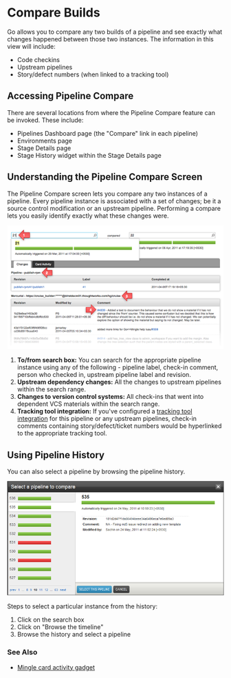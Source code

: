 # Compare Builds

Go allows you to compare any two builds of a pipeline and see exactly what changes happened between those two instances. The information in this view will include:

-   Code checkins
-   Upstream pipelines
-   Story/defect numbers (when linked to a tracking tool)

## Accessing Pipeline Compare

There are several locations from where the Pipeline Compare feature can be invoked. These include:

-   Pipelines Dashboard page (the "Compare" link in each pipeline)
-   Environments page
-   Stage Details page
-   Stage History widget within the Stage Details page

## Understanding the Pipeline Compare Screen

The Pipeline Compare screen lets you compare any two instances of a pipeline. Every pipeline instance is associated with a set of changes; be it a source control modification or an upstream pipeline. Performing a compare lets you easily identify exactly what these changes were.

![PipelineCompare_Changes](../resources/images/compare_changes.png)

1.  **To/from search box:** You can search for the appropriate pipeline instance using any of the following - pipeline label, check-in comment, person who checked in, upstream pipeline label and revision.
2.  **Upstream dependency changes:** All the changes to upstream pipelines within the search range.
3.  **Changes to version control systems:** All check-ins that went into dependent VCS materials within the search range.
4.  **Tracking tool integration:** If you've configured a [tracking tool integration](../integration/go_integration.md#integration-with-bug-tracking-and-story-management-tools) for this pipeline or any upstream pipelines, check-in comments containing story/defect/ticket numbers would be hyperlinked to the appropriate tracking tool.

## Using Pipeline History

You can also select a pipeline by browsing the pipeline history.

![PipelineCompare-Timeline](../resources/images/compare_timeline.png)

Steps to select a particular instance from the history:

1.  Click on the search box
2.  Click on "Browse the timeline"
3.  Browse the history and select a pipeline

### See Also

-   [Mingle card activity gadget](../integration/mingle_card_activity_gadget.md)